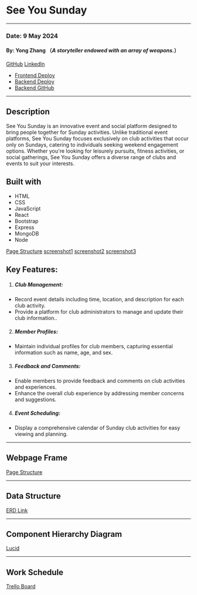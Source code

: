 # See You Sunday

---

### Date: 9 May 2024

#### By: Yong Zhang （_A storyteller endowed with an array of weapons._）

[GitHub](https://github.com/kinmer) [LinkedIn](www.linkedin.com/in/yong-zhang-a1597bb7/)

-   [Frontend Deploy](https://seeyousunday-e2ba776e3d59.herokuapp.com/)
-   [Backend Deploy](https://seeyousunday-backend-5a3db0f273d4.herokuapp.com/)
-   [Backend GitHub](https://github.com/kinmer/SeeYouSunday_backend)

---

## Description

See You Sunday is an innovative event and social platform designed to bring people together for Sunday activities. Unlike traditional event platforms, See You Sunday focuses exclusively on club activities that occur only on Sundays, catering to individuals seeking weekend engagement options. Whether you're looking for leisurely pursuits, fitness activities, or social gatherings, See You Sunday offers a diverse range of clubs and events to suit your interests.

## Built with

-   HTML
-   CSS
-   JavaScript
-   React
-   Bootstrap
-   Express
-   MongoDB
-   Node

[Page Structure](https://www.figma.com/file/IVkiHybAQaAPc2OtkzUjw2/See-You-Sunday-Framwork?type=whiteboard&node-id=0-1&t=GO55C6EfUDOWr9sx-0)
[screenshot1](<Screenshot 2024-05-22 at 11.25.56.png>)
[screenshot2](<Screenshot 2024-05-22 at 11.26.21.png>)
[screenshot3](<Screenshot 2024-05-22 at 11.26.07.png>)

## Key Features:

1. ##### Club Management:

-   Record event details including time, location, and description for each club activity.
-   Provide a platform for club administrators to manage and update their club information..

2. ##### Member Profiles:

-   Maintain individual profiles for club members, capturing essential information such as name, age, and sex.

3. ##### Feedback and Comments:

-   Enable members to provide feedback and comments on club activities and experiences.
-   Enhance the overall club experience by addressing member concerns and suggestions.

4. ##### Event Scheduling:

-   Display a comprehensive calendar of Sunday club activities for easy viewing and planning.

---

## Webpage Frame

[Page Structure](https://www.figma.com/file/IVkiHybAQaAPc2OtkzUjw2/See-You-Sunday-Framwork?type=whiteboard&node-id=0-1&t=GO55C6EfUDOWr9sx-0)

---

## Data Structure

[ERD Link](https://lucid.app/lucidchart/18f6aa82-3f1c-45bf-b038-9dd1465fee5d/edit?beaconFlowId=5B92B11DCE3FFE79&invitationId=inv_e431ba19-4ad7-44f7-9af5-0d2002afd8c6&page=0_0)

---

## Component Hierarchy Diagram

[Lucid](https://lucid.app/lucidchart/e198e047-da83-4346-8fe0-e65f3f74a878/edit?beaconFlowId=FF24CF680E22A833&invitationId=inv_27a8ef33-3b52-410d-be58-55e951d00408&page=0_0#)

---

## Work Schedule

[Trello Board](https://trello.com/b/6jjF6xQL/see-you-sunday)
